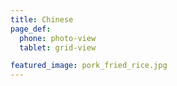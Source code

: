 ```yaml
---
title: Chinese
page_def:
  phone: photo-view
  tablet: grid-view

featured_image: pork_fried_rice.jpg
---
```



